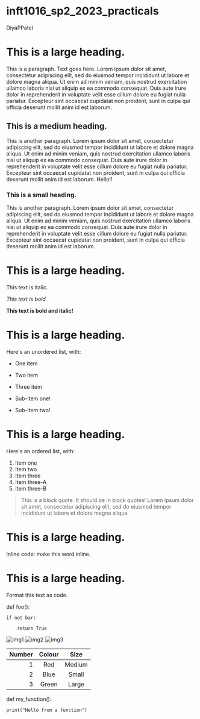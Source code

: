 # inft1016_sp2_2023_practicals

DiyaPPatel

# This is a large heading.

This is a paragraph. Text goes here. Lorem ipsum dolor sit amet, consectetur adipiscing elit, sed do eiusmod tempor incididunt ut labore et dolore magna aliqua. Ut enim ad minim veniam, quis nostrud exercitation ullamco laboris nisi ut aliquip ex ea commodo consequat. Duis aute irure dolor in reprehenderit in voluptate velit esse cillum dolore eu fugiat nulla pariatur. Excepteur sint occaecat cupidatat non proident, sunt in culpa qui officia deserunt mollit anim id est laborum.

## This is a medium heading. 

This is another paragraph. Lorem ipsum dolor sit amet, consectetur adipiscing elit, sed do eiusmod tempor incididunt ut labore et dolore magna aliqua. Ut enim ad minim veniam, quis nostrud exercitation ullamco laboris nisi ut aliquip ex ea commodo consequat. Duis aute irure dolor in reprehenderit in voluptate velit esse cillum dolore eu fugiat nulla pariatur. Excepteur sint occaecat cupidatat non proident, sunt in culpa qui officia deserunt mollit anim id est laborum. Hello!!


### This is a small heading.  

This is another paragraph. Lorem ipsum dolor sit amet, consectetur adipiscing elit, sed do eiusmod tempor incididunt ut labore et dolore magna aliqua. Ut enim ad minim veniam, quis nostrud exercitation ullamco laboris nisi ut aliquip ex ea commodo consequat. Duis aute irure dolor in reprehenderit in voluptate velit esse cillum dolore eu fugiat nulla pariatur. Excepteur sint occaecat cupidatat non proident, sunt in culpa qui officia deserunt mollit anim id est laborum.

# This is a large heading. 

This text is italic. 

*This text is bold.* 

**This text is bold and italic!**

# This is a large heading. 

Here's an unordered list, with:
- One item
* Two item
+ Three item
- Sub-item one!
* Sub-item two!

# This is a large heading.

Here's an ordered list, with:
1. Item one
2. Item two
3. Item three
4. Item three-A
5. Item three-B

> This is a block quote. It should be in block quotes! Lorem ipsum dolor sit amet, consectetur adipiscing elit, sed do eiusmod tempor incididunt ut labore et dolore magna aliqua.

# This is a large heading.

Inline code: make this word inline.

# This is a large heading.

Format this text as code. 

def foo():

    if not bar:

        return True

![img1](https://upload.wikimedia.org/wikipedia/commons/thumb/0/03/Kismet-IMG_6007-black.jpg.)
![img2](https://commons.wikimedia.org/wiki/File:Kismet-IMG_6007-black.jpg.)
![img3](https://commons.wikimedia.org/wiki/File:Kismet-IMG_6007-black.jpg)

| Number |  Colour |   Size   |
|-------:|:-------:|:--------:|
|    1   |    Red  |  Medium  |
|    2   |    Blue |  Small   |
|    3   |    Green|  Large   |

def my_function():

    print("Hello from a function")